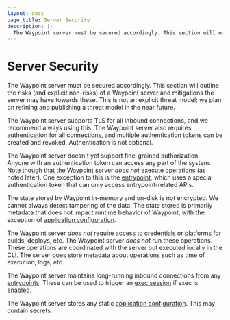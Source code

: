 ```yaml
---
layout: docs
page_title: Server Security
description: |-
  The Waypoint server must be secured accordingly. This section will outline the risks (and explicit non-risks) of a Waypoint server and mitigations the server may have towards these.
---
```


# Server Security

The Waypoint server must be secured accordingly. This section will outline
the risks (and explicit non-risks) of a Waypoint server and mitigations the
server may have towards these. This is not an explicit threat model; we plan on
refining and publishing a threat model in the near future.

The Waypoint server supports TLS for all inbound connections, and we recommend
always using this. The Waypoint server also requires authentication for all
connections, and multiple authentication tokens can be created and revoked.
Authentication is not optional.

The Waypoint server doesn't yet support fine-grained authorization. Anyone
with an authentication token can access any part of the system. Note though
that the Waypoint server _does not_ execute operations (as noted later). One
exception to this is the [entrypoint](../docs/entrypoint), which uses a special
authentication token that can only access entrypoint-related APIs.

The state stored by Waypoint in-memory and on-disk is not encrypted. We
cannot always detect tampering of the data. The state stored is primarily
metadata that does not impact runtime behavior of Waypoint, with the exception
of [application configuration](../docs/app-config).

The Waypoint server _does not_ require access to credentials or platforms
for builds, deploys, etc. The Waypoint server _does not_ run these operations.
These operations are coordinated with the server but executed locally in
the CLI. The server does store metadata about operations such as time of
execution, logs, etc.

The Waypoint server maintains long-running inbound connections from
any [entrypoints](../docs/entrypoint). These can be used to trigger an
[exec session](../docs/exec) if exec is enabled.

The Waypoint server stores any static [application configuration](../docs/app-config).
This may contain secrets.
